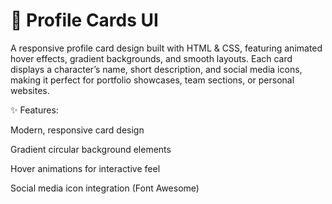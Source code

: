 # 📌 Profile Cards UI

A responsive profile card design built with HTML & CSS, featuring animated hover effects, gradient backgrounds, and smooth layouts.
Each card displays a character’s name, short description, and social media icons, making it perfect for portfolio showcases, team sections, or personal websites.

✨ Features:

Modern, responsive card design

Gradient circular background elements

Hover animations for interactive feel

Social media icon integration (Font Awesome)
